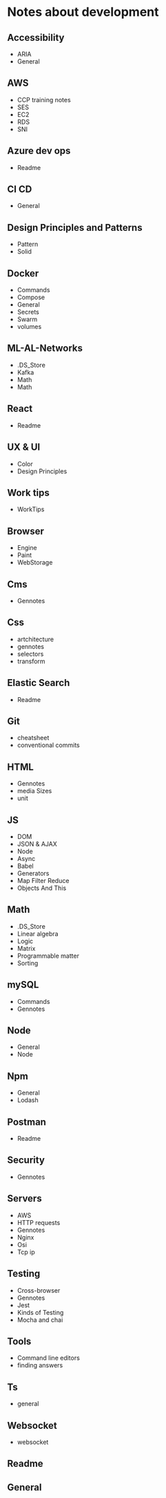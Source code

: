 # Notes about development

## Accessibility

- ARIA
- General

## AWS

- CCP training notes
- SES
- EC2
- RDS
- SNI

## Azure dev ops

- Readme

## CI CD

- General

## Design Principles and Patterns

- Pattern
- Solid

## Docker

- Commands
- Compose
- General
- Secrets
- Swarm
- volumes

## ML-AL-Networks

- .DS_Store
- Kafka
- Math
- Math

## React

- Readme

## UX & UI

- Color
- Design Principles

## Work tips

- WorkTips

## Browser

- Engine
- Paint
- WebStorage

## Cms

- Gennotes

## Css

- artchitecture
- gennotes
- selectors
- transform

## Elastic Search

- Readme

## Git

- cheatsheet
- conventional commits

## HTML

- Gennotes
- media Sizes
- unit

## JS

- DOM
- JSON & AJAX
- Node
- Async
- Babel
- Generators
- Map Filter Reduce
- Objects And This

## Math

- .DS_Store
- Linear algebra
- Logic
- Matrix
- Programmable matter
- Sorting

## mySQL

- Commands
- Gennotes

## Node

- General
- Node

## Npm

- General
- Lodash

## Postman

- Readme

## Security

- Gennotes

## Servers

- AWS
- HTTP requests
- Gennotes
- Nginx
- Osi
- Tcp ip

## Testing

- Cross-browser
- Gennotes
- Jest
- Kinds of Testing
- Mocha and chai

## Tools

- Command line editors
- finding answers

## Ts

- general

## Websocket

- websocket

## Readme

## General
